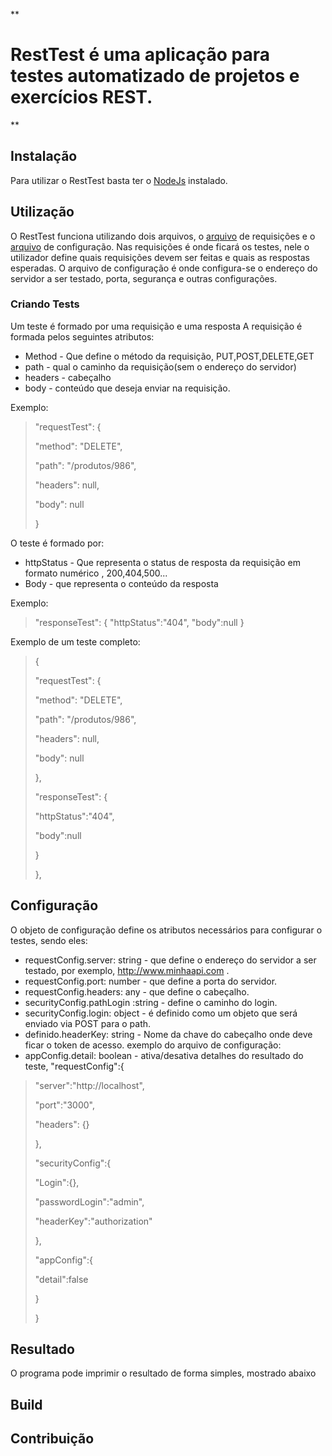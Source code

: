 **

# RestTest é uma aplicação para testes automatizado de projetos e exercícios REST.

**

## Instalação
Para utilizar o RestTest basta ter o [NodeJs](https://nodejs.org/en/) instalado.
## Utilização
O RestTest funciona utilizando dois arquivos, o [arquivo](https://github.com/RaimundoHeitorMiranda/RESTest/blob/master/requests.json) de requisições e o [arquivo](https://github.com/RaimundoHeitorMiranda/RESTest/blob/master/config.json) de configuração. Nas requisições é onde ficará os testes, nele o utilizador define quais requisições devem ser feitas e quais as respostas esperadas. O arquivo de configuração é onde configura-se o endereço do servidor a ser testado, porta, segurança e outras configurações.
### Criando Tests
Um teste é formado por uma requisição e uma resposta
A requisição é formada pelos seguintes atributos:

 - Method - Que define o método da requisição, PUT,POST,DELETE,GET
 - path - qual o caminho da requisição(sem o endereço do servidor)
 - headers - cabeçalho
 - body - conteúdo que deseja enviar na requisição.

Exemplo: 

> "requestTest": {
> 
> "method": "DELETE",
> 
> "path": "/produtos/986",
> 
> "headers": null,
> 
> "body": null
> 
> }

O teste é formado por:
 - httpStatus - Que representa o status de resposta da requisição  em formato numérico , 200,404,500...
- Body - que representa o conteúdo da resposta
 
 Exemplo:

> "responseTest": {
>     "httpStatus":"404",
>     "body":null
>     }

Exemplo de um teste completo:

> {
> 
> "requestTest": {
> 
> "method": "DELETE",
> 
> "path": "/produtos/986",
> 
> "headers": null,
> 
> "body": null
> 
> },
> 
> "responseTest": {
> 
> "httpStatus":"404",
> 
> "body":null
> 
> }
> 
> },

## Configuração
O objeto de configuração define os atributos necessários para configurar o testes, sendo eles:
- requestConfig.server: string - que define o endereço do servidor a ser testado, por exemplo, http://www.minhaapi.com .
- requestConfig.port: number - que define a porta do servidor.
- requestConfig.headers: any - que define o cabeçalho.
- securityConfig.pathLogin :string - define o caminho do login.
- securityConfig.login: object - é definido como um objeto que será enviado via POST para o path.
- definido.headerKey: string - Nome da chave do cabeçalho onde deve ficar o token de acesso.
 exemplo do arquivo de configuração:
- appConfig.detail: boolean - ativa/desativa detalhes do resultado do teste, 
"requestConfig":{

> "server":"http://localhost",
> 
> "port":"3000",
> 
> "headers": {}
> 
> },
> 
> "securityConfig":{
> 
> "Login":{},
> 
> "passwordLogin":"admin",
> 
> "headerKey":"authorization"
> 
> },
> 
> "appConfig":{
> 
> "detail":false
> 
> }
> 
> }

## Resultado
O programa pode imprimir o resultado de forma simples, mostrado abaixo

## Build

## Contribuição





